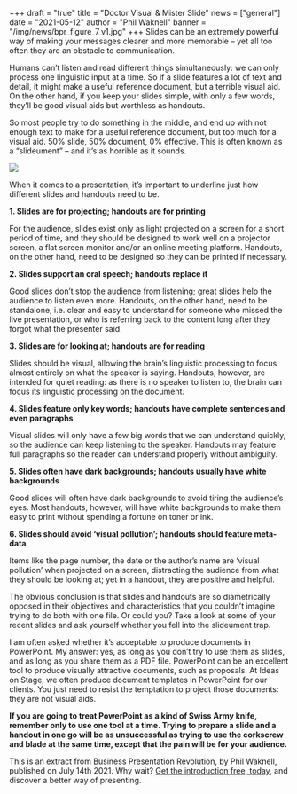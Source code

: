 +++
draft = "true"
title = "Doctor Visual & Mister Slide"
news = ["general"]
date = "2021-05-12"
author = "Phil Waknell"
banner = "/img/news/bpr_figure_7_v1.jpg"
+++
Slides can be an extremely powerful way of making your messages clearer and more memorable – yet all too often they are an obstacle to communication.

Humans can’t listen and read different things simultaneously: we can only process one linguistic input at a time. So if a slide features a lot of text and detail, it might make a useful reference document, but a terrible visual aid. On the other hand, if you keep your slides simple, with only a few words, they’ll be good visual aids but worthless as handouts.

So most people try to do something in the middle, and end up with not enough text to make for a useful reference document, but too much for a visual aid. 50% slide, 50% document, 0% effective. This is often known as a “slideument” – and it’s as horrible as it sounds.

![](/img/news/bpr_figure_7_v1.jpg)

When it comes to a presentation, it’s important to underline just how different slides and handouts need to be.

**1. Slides are for projecting; handouts are for printing**

For the audience, slides exist only as light projected on a screen for a short period of time, and they should be designed to work well on a projector screen, a flat screen monitor and/or an online meeting platform. Handouts, on the other hand, need to be designed so they can be printed if necessary.

**2. Slides support an oral speech; handouts replace it**

Good slides don’t stop the audience from listening; great slides help the audience to listen even more. Handouts, on the other hand, need to be standalone, i.e. clear and easy to understand for someone who missed the live presentation, or who is referring back to the content long after they forgot what the presenter said.

**3. Slides are for looking at; handouts are for reading**

Slides should be visual, allowing the brain’s linguistic processing to focus almost entirely on what the speaker is saying. Handouts, however, are intended for quiet reading: as there is no speaker to listen to, the brain can focus its linguistic processing on the document.

**4. Slides feature only key words; handouts have complete sentences and even paragraphs**

Visual slides will only have a few big words that we can understand quickly, so the audience can keep listening to the speaker. Handouts may feature full paragraphs so the reader can understand properly without ambiguity.

**5. Slides often have dark backgrounds; handouts usually have white backgrounds**

Good slides will often have dark backgrounds to avoid tiring the audience’s eyes. Most handouts, however, will have white backgrounds to make them easy to print without spending a fortune on toner or ink.

**6. Slides should avoid ‘visual pollution’; handouts should feature meta-data**

Items like the page number, the date or the author’s name are ‘visual pollution’ when projected on a screen, distracting the audience from what they should be looking at; yet in a handout, they are positive and helpful.

The obvious conclusion is that slides and handouts are so diametrically opposed in their objectives and characteristics that you couldn’t imagine trying to do both with one file. Or could you? Take a look at some of your recent slides and ask yourself whether you fell into the slideument trap.

I am often asked whether it’s acceptable to produce documents in PowerPoint. My answer: yes, as long as you don’t try to use them as slides, and as long as you share them as a PDF file. PowerPoint can be an excellent tool to produce visually attractive documents, such as proposals. At Ideas on Stage, we often produce document templates in PowerPoint for our clients. You just need to resist the temptation to project those documents: they are not visual aids.

**If you are going to treat PowerPoint as a kind of Swiss Army knife, remember only to use one tool at a time. Trying to prepare a slide and a handout in one go will be as unsuccessful as trying to use the corkscrew and blade at the same time, except that the pain will be for your audience.**

This is an extract from Business Presentation Revolution, by Phil Waknell, published on July 14th 2021. Why wait? [Get the introduction free, today](https://www.ideasonstage.com/business-presentation-revolution/book/), and discover a better way of presenting.